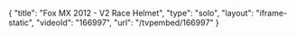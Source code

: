 {
    "title": "Fox MX 2012 - V2 Race Helmet",
    "type": "solo",
    "layout": "iframe-static",
    "videoId": "166997",
    "url": "\/tvpembed\/166997"
}
